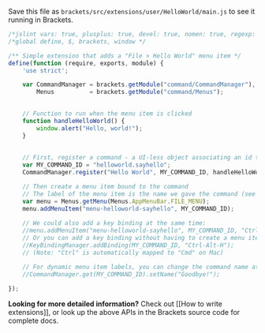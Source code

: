 Save this file as ```brackets/src/extensions/user/HelloWorld/main.js``` to see it running in Brackets.

```javascript
/*jslint vars: true, plusplus: true, devel: true, nomen: true, regexp: true, indent: 4, maxerr: 50 */
/*global define, $, brackets, window */

/** Simple extension that adds a "File > Hello World" menu item */
define(function (require, exports, module) {
    'use strict';

    var CommandManager = brackets.getModule("command/CommandManager"),
        Menus          = brackets.getModule("command/Menus");

    
    // Function to run when the menu item is clicked
    function handleHelloWorld() {
        window.alert("Hello, world!");
    }
    
    
    // First, register a command - a UI-less object associating an id to a handler
    var MY_COMMAND_ID = "helloworld.sayhello";
    CommandManager.register("Hello World", MY_COMMAND_ID, handleHelloWorld);

    // Then create a menu item bound to the command
    // The label of the menu item is the name we gave the command (see above)
    var menu = Menus.getMenu(Menus.AppMenuBar.FILE_MENU);
    menu.addMenuItem("menu-helloworld-sayhello", MY_COMMAND_ID);
    
    // We could also add a key binding at the same time:
    //menu.addMenuItem("menu-helloworld-sayhello", MY_COMMAND_ID, "Ctrl-Alt-H");
    // Or you can add a key binding without having to create a menu item:
    //KeyBindingManager.addBinding(MY_COMMAND_ID, "Ctrl-Alt-H");
    // (Note: "Ctrl" is automatically mapped to "Cmd" on Mac)

    // For dynamic menu item labels, you can change the command name at any time:
    //CommandManager.get(MY_COMMAND_ID).setName("Goodbye!");    
    
});
```

**Looking for more detailed information?** Check out [[How to write extensions]], or look up the above APIs in the Brackets source code for complete docs.
